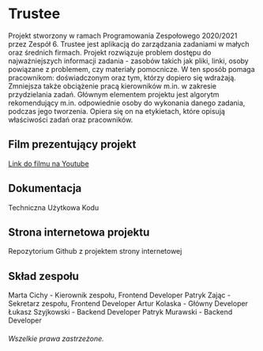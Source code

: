 # Trustee
Projekt stworzony w ramach Programowania Zespołowego 2020/2021 przez Zespół 6. Trustee jest aplikacją do zarządzania zadaniami w małych oraz średnich firmach. Projekt rozwiązuje problem dostępu do najważniejszych informacji zadania - zasobów takich jak pliki, linki, osoby powiązane z problemem, czy materiały pomocnicze. W ten sposób pomaga pracownikom: doświadczonym oraz tym, którzy dopiero się wdrażają. Zmniejsza także obciążenie pracą kierowników m.in. w zakresie przydzielania zadań. Głównym elementem projektu jest algorytm rekomendujący m.in. odpowiednie osoby do wykonania danego zadania, podczas jego tworzenia. Opiera się on na etykietach, które opisują właściwości zadań oraz pracowników.

## Film prezentujący projekt

[Link do filmu na Youtube](https://www.youtube.com/watch?v=AJAgC8LQgRo) 

## Dokumentacja

Techniczna
Użytkowa
Kodu

## Strona internetowa projektu

Repozytorium Github z projektem strony internetowej

## Skład zespołu

Marta Cichy - Kierownik zespołu, Frontend Developer
Patryk Zając - Sekretarz zespołu, Frontend Developer
Artur Kolaska - Główny Developer
Łukasz Szyjkowski - Backend Developer
Patryk Murawski - Backend Developer





###### Wszelkie prawa zastrzeżone. 
